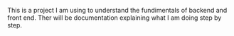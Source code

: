 This is a project I am using to understand the fundimentals of backend and front end. Ther will be documentation 
explaining what I am doing step by step. 
